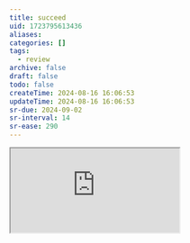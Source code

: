 ```yaml
---
title: succeed
uid: 1723795613436
aliases:
categories: []
tags:
  - review
archive: false
draft: false
todo: false
createTime: 2024-08-16 16:06:53
updateTime: 2024-08-16 16:06:53
sr-due: 2024-09-02
sr-interval: 14
sr-ease: 290
---
```


<iframe
  class="iframe_full"
  src="https://dict.youdao.com/result?word=succeed&lang=en"
>
</iframe>
